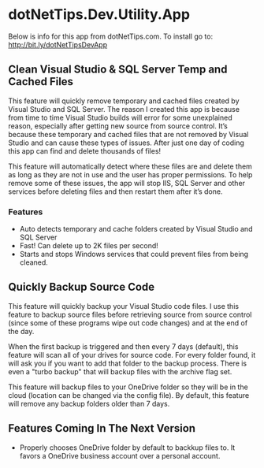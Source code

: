 # dotNetTips.Dev.Utility.App

Below is info for this app from dotNetTips.com. To install go to: http://bit.ly/dotNetTipsDevApp

## Clean Visual Studio & SQL Server Temp and Cached Files
This feature will quickly remove temporary and cached files created by Visual Studio and SQL Server. The reason I created this app is because from time to time Visual Studio builds will error for some unexplained reason, especially after getting new source from source control. It’s because these temporary and cached files that are not removed by Visual Studio and can cause these types of issues. After just one day of coding this app can find and delete thousands of files!

This feature will automatically detect where these files are and delete them as long as they are not in use and the user has proper permissions. To help remove some of these issues, the app will stop IIS, SQL Server and other services before deleting files and then restart them after it’s done.

### Features
- Auto detects temporary and cache folders created by Visual Studio and SQL Server
- Fast! Can delete up to 2K files per second!
- Starts and stops Windows services that could prevent files from being cleaned.

## Quickly Backup Source Code
This feature will quickly backup your Visual Studio code files. I use this feature to backup source files before retrieving source from source control (since some of these programs wipe out code changes) and at the end of the day.

When the first backup is triggered and then every 7 days (default), this feature will scan all of your drives for source code. For every folder found, it will ask you if you want to add that folder to the backup process. There is even a "turbo backup" that will backup files with the archive flag set.

This feature will backup files to your OneDrive folder so they will be in the cloud (location can be changed via the config file). By default, this feature will remove any backup folders older than 7 days.

## Features Coming In The Next Version
- Properly chooses OneDrive folder by default to backkup files to. It favors a OneDrive business account over a personal account.
